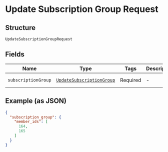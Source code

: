 
# Update Subscription Group Request

## Structure

`UpdateSubscriptionGroupRequest`

## Fields

| Name | Type | Tags | Description | Getter | Setter |
|  --- | --- | --- | --- | --- | --- |
| `subscriptionGroup` | [`UpdateSubscriptionGroup`](../../doc/models/update-subscription-group.md) | Required | - | getSubscriptionGroup(): UpdateSubscriptionGroup | setSubscriptionGroup(UpdateSubscriptionGroup subscriptionGroup): void |

## Example (as JSON)

```json
{
  "subscription_group": {
    "member_ids": [
      164,
      165
    ]
  }
}
```

